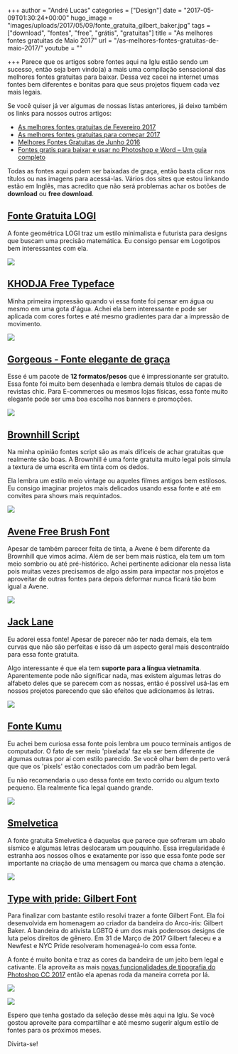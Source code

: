 +++
author = "André Lucas"
categories = ["Design"]
date = "2017-05-09T01:30:24+00:00"
hugo_image = "images/uploads/2017/05/09/fonte_gratuita_gilbert_baker.jpg"
tags = ["download", "fontes", "free", "grátis", "gratuitas"]
title = "As melhores fontes gratuitas de Maio 2017"
url = "/as-melhores-fontes-gratuitas-de-maio-2017/"
youtube = ""

+++
Parece que os artigos sobre fontes aqui na Iglu estão sendo um sucesso, então seja bem vindo(a) a mais uma compilação sensacional das melhores fontes gratuitas para baixar. Dessa vez cacei na internet umas fontes bem diferentes e bonitas para que seus projetos fiquem cada vez mais legais.

Se você quiser já ver algumas de nossas listas anteriores, já deixo também os links para nossos outros artigos:

* <a href="https://www.igluonline.com/melhores-fontes-gratuitas-de-fevereiro-2017/" target="_blank" rel="noopener">As melhores fontes gratuitas de Fevereiro 2017</a>
* <a href="https://www.igluonline.com/melhores-fontes-gratuitas-para-comecar-2017/" target="_blank" rel="noopener">As melhores fontes gratuitas para começar 2017</a>
* <a href="https://www.igluonline.com/melhores-fontes-gratuitas-de-junho-2016/" target="_blank" rel="noopener">Melhores Fontes Gratuitas de Junho 2016</a>
* <a href="https://www.igluonline.com/fontes-gratis-para-baixar-e-usar-no-photoshop-e-word-um-guia-completo/" target="_blank" rel="noopener">Fontes gratis para baixar e usar no Photoshop e Word – Um guia completo</a>

Todas as fontes aqui podem ser baixadas de graça, então basta clicar nos títulos ou nas imagens para acessá-las. Vários dos sites que estou linkando estão em Inglês, mas acredito que não será problemas achar os botões de **download** ou **free download**.

## <a href="https://www.behance.net/gallery/51418479/Free-Font-LOGI-Sans-Serif-Geometric-inspired-Font" target="_blank" rel="noopener">Fonte Gratuita LOGI</a>

A fonte geométrica LOGI traz um estilo minimalista e futurista para designs que buscam uma precisão matemática. Eu consigo pensar em Logotipos bem interessantes com ela.

<a href="https://www.behance.net/gallery/51418479/Free-Font-LOGI-Sans-Serif-Geometric-inspired-Font" target="_blank" rel="noopener"><img src="images/uploads/2017/05/09/fonte_gratuita_logi.jpg" class=" forestry--none" style="float: none;"></a>

## <a href="https://www.behance.net/gallery/51460525/Free-Font-KHODJA" target="_blank" rel="noopener">KHODJA Free Typeface</a>

Minha primeira impressão quando vi essa fonte foi pensar em água ou mesmo em uma gota d'água. Achei ela bem interessante e pode ser aplicada com cores fortes e até mesmo gradientes para dar a impressão de movimento.

<a href="https://www.behance.net/gallery/51460525/Free-Font-KHODJA" target="_blank" rel="noopener"><img src="images/uploads/2017/05/09/fonte_de_graca_khodja.jpg" class=" forestry--none" style="float: none;"></a>

## <a href="https://freebiesbug.com/free-fonts/gorgeous-free-elegant-typeface/" target="_blank" rel="noopener">Gorgeous - Fonte elegante de graça</a>

Esse é um pacote de **12 formatos/pesos** que é impressionante ser gratuito. Essa fonte foi muito bem desenhada e lembra demais títulos de capas de revistas chic. Para E-commerces ou mesmos lojas físicas, essa fonte muito elegante pode ser uma boa escolha nos banners e promoções.

<a href="https://freebiesbug.com/free-fonts/gorgeous-free-elegant-typeface/" target="_blank" rel="noopener"><img src="images/uploads/2017/05/09/free_font_gorgeous.jpg" class=" forestry--none" style="float: none;"></a>

## <a href="https://pixelbuddha.net/freebie/brownhill-script" target="_blank" rel="noopener">Brownhill Script</a>

Na minha opinião fontes script são as mais difíceis de achar gratuitas que realmente são boas. A Brownhill é uma fonte gratuita muito legal pois simula a textura de uma escrita em tinta com os dedos.

Ela lembra um estilo meio vintage ou aqueles filmes antigos bem estilosos. Eu consigo imaginar projetos mais delicados usando essa fonte e até em convites para shows mais requintados.

<a href="https://pixelbuddha.net/freebie/brownhill-script" target="_blank" rel="noopener"><img src="images/uploads/2017/05/09/fonte_gratuita_brownhill_script.jpg" class=" forestry--none" style="float: none;"></a>

## <a href="http://wildtype.design/product/avene-free-brush-font/" target="_blank" rel="noopener">Avene Free Brush Font</a>

Apesar de também parecer feita de tinta, a Avene é bem diferente da Brownhill que vimos acima. Além de ser bem mais rústica, ela tem um tom meio sombrio ou até pré-histórico. Achei pertinente adicionar ela nessa lista pois muitas vezes precisamos de algo assim para impactar nos projetos e aproveitar de outras fontes para depois deformar nunca ficará tão bom igual a Avene.

<a href="http://wildtype.design/product/avene-free-brush-font/" target="_blank" rel="noopener"><img src="images/uploads/2017/05/09/avene_fonte_gratuita_download.jpg" class=" forestry--none" style="float: none;"></a>

## <a href="https://www.behance.net/gallery/51805907/Jack-Lane-Free-Typeface" target="_blank" rel="noopener">Jack Lane</a>

Eu adorei essa fonte! Apesar de parecer não ter nada demais, ela tem curvas que não são perfeitas e isso dá um aspecto geral mais descontraído para essa fonte gratuita.

Algo interessante é que ela tem **suporte para a língua vietnamita**. Aparentemente pode não significar nada, mas existem algumas letras do alfabeto deles que se parecem com as nossas, então é possível usá-las em nossos projetos parecendo que são efeitos que adicionamos às letras.

<a href="https://www.behance.net/gallery/51805907/Jack-Lane-Free-Typeface" target="_blank" rel="noopener"><img src="images/uploads/2017/05/09/fonte_de_graca_jack_lane.jpg" class=" forestry--none" style="float: none;"></a>

## <a href="https://www.behance.net/gallery/52195457/Kumu-Font-Free-Download" target="_blank" rel="noopener">Fonte Kumu</a>

Eu achei bem curiosa essa fonte pois lembra um pouco terminais antigos de computador. O fato de ser meio 'pixelada' faz ela ser bem diferente de algumas outras por aí com estilo parecido. Se você olhar bem de perto verá que que os 'pixels' estão conectados com um padrão bem legal.

Eu não recomendaria o uso dessa fonte em texto corrido ou algum texto pequeno. Ela realmente fica legal quando grande.

<a href="https://www.behance.net/gallery/52195457/Kumu-Font-Free-Download" target="_blank" rel="noopener"><img src="images/uploads/2017/05/09/kumu_fonte_gratuita.jpg" class=" forestry--none" style="float: none;"></a>

## <a href="http://tholman.com/smelvetica/" target="_blank" rel="noopener">Smelvetica</a>

A fonte gratuita Smelvetica é daquelas que parece que sofreram um abalo sísmico e algumas letras deslocaram um pouquinho. Essa irregularidade é estranha aos nossos olhos e exatamente por isso que essa fonte pode ser importante na criação de uma mensagem ou marca que chama a atenção.

<a href="http://tholman.com/smelvetica/" target="_blank" rel="noopener"><img src="images/uploads/2017/05/09/smelvetica_fonte_de_graca.jpg" class=" forestry--none" style="float: none;"></a>

## <a href="https://www.typewithpride.com/" target="_blank" rel="noopener">Type with pride: Gilbert Font</a>

Para finalizar com bastante estilo resolvi trazer a fonte Gilbert Font. Ela foi desenvolvida em homenagem ao criador da bandeira do Arco-íris: Gilbert Baker. A bandeira do ativista LGBTQ é um dos mais poderosos designs de luta pelos direitos de gênero. Em 31 de Março de 2017 Gilbert faleceu e a Newfest e NYC Pride resolveram homenageá-lo com essa fonte.

A fonte é muito bonita e traz as cores da bandeira de um jeito bem legal e cativante. Ela aproveita as mais [novas funcionalidades de tipografia do Photoshop CC 2017](https://www.igluonline.com/o-que-ha-de-novo-no-photoshop-2017/) então ela apenas roda da maneira correta por lá.

<a href="https://www.typewithpride.com/" target="_blank" rel="noopener"><img src="images/uploads/2017/05/09/gilbert_fonte_gratuita.gif" class=" forestry--none" style="float: none;"></a>

<a href="https://www.typewithpride.com/" target="_blank" rel="noopener"><img src="images/uploads/2017/05/09/fonte_gratuita_gilbert_baker.jpg" class=" forestry--none" style="float: none;"></a>

Espero que tenha gostado da seleção desse mês aqui na Iglu. Se você gostou aproveite para compartilhar e até mesmo sugerir algum estilo de fontes para os próximos meses.

Divirta-se!